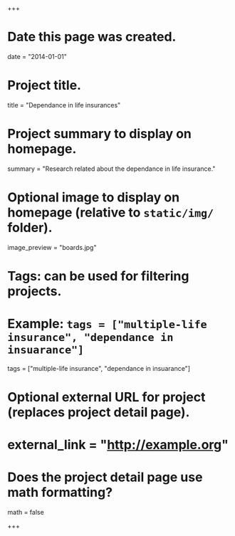 +++
# Date this page was created.
date = "2014-01-01"

# Project title.
title = "Dependance in life insurances"

# Project summary to display on homepage.
summary = "Research related about the dependance in life insurance."

# Optional image to display on homepage (relative to `static/img/` folder).
image_preview = "boards.jpg"

# Tags: can be used for filtering projects.
# Example: `tags = ["multiple-life insurance", "dependance in insuarance"]`
tags = ["multiple-life insurance", "dependance in insuarance"]

# Optional external URL for project (replaces project detail page).
# external_link = "http://example.org"

# Does the project detail page use math formatting?
math = false

+++

